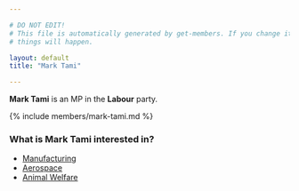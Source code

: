 ```yaml
---

# DO NOT EDIT!
# This file is automatically generated by get-members. If you change it, bad
# things will happen.

layout: default
title: "Mark Tami"

---
```


**Mark Tami** is an MP in the **Labour** party.

{% include members/mark-tami.md %}

### What is Mark Tami interested in?


* [Manufacturing](/interests/manufacturing.html)
* [Aerospace](/interests/aerospace.html)
* [Animal Welfare](/interests/animal-welfare.html)
